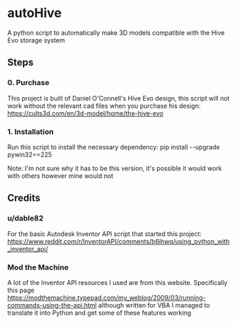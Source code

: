 # autoHive
 A python script to automatically make 3D models compatible with the Hive Evo storage system

## Steps
### 0. Purchase
This project is built of Daniel O'Connell's Hive Evo design, this script will not work without the relevant cad files when you purchase his design: https://cults3d.com/en/3d-model/home/the-hive-evo

### 1. Installation
Run this script to install the necessary dependency:
    pip install --upgrade pywin32==225

Note: I'm not sure why it has to be this version, it's possible it would work with others however mine would not

## Credits
### u/dable82 
For the basic Autodesk Inventor API script that started this project:
https://www.reddit.com/r/InventorAPI/comments/b6ihwq/using_python_with_inventor_api/

### Mod the Machine
A lot of the Inventor API resources I used are from this website. Specifically this page https://modthemachine.typepad.com/my_weblog/2009/03/running-commands-using-the-api.html although written for VBA I managed to translate it into Python and get some of these features working